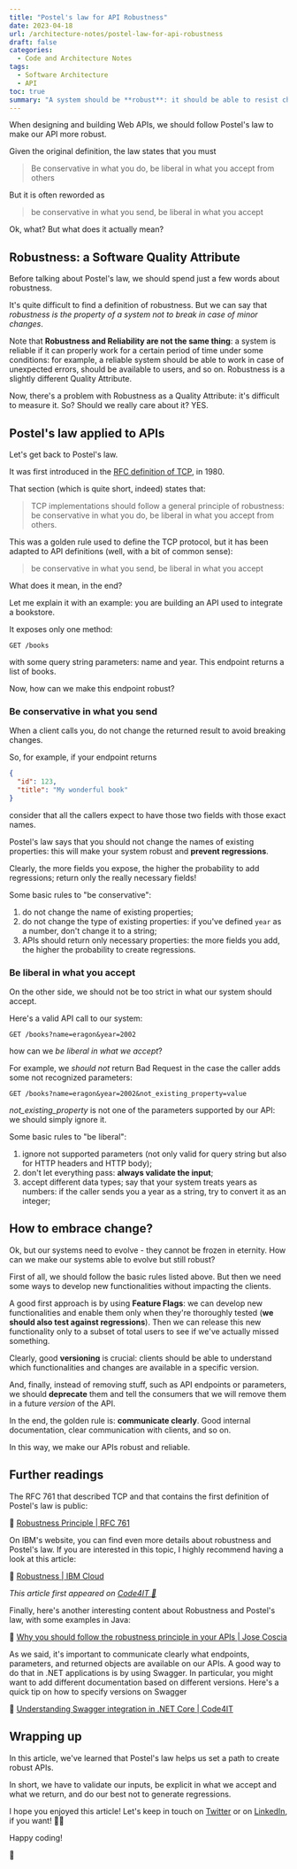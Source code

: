 ```yaml
---
title: "Postel's law for API Robustness"
date: 2023-04-18
url: /architecture-notes/postel-law-for-api-robustness
draft: false
categories:
  - Code and Architecture Notes
tags:
  - Software Architecture
  - API
toc: true
summary: "A system should be **robust**: it should be able to resist change and, well, not generate regressions. Postel's law helps define a mindset to create robust APIs."
---
```


When designing and building Web APIs, we should follow Postel's law to make our API more robust.

Given the original definition, the law states that you must

> Be conservative in what you do, be liberal in what you accept from others

But it is often reworded as

> be conservative in what you send, be liberal in what you accept

Ok, what? But what does it actually mean?

## Robustness: a Software Quality Attribute

Before talking about Postel's law, we should spend just a few words about robustness.

It's quite difficult to find a definition of robustness. But we can say that _robustness is the property of a system not to break in case of minor changes_.

Note that **Robustness and Reliability are not the same thing**: a system is reliable if it can properly work for a certain period of time under some conditions: for example, a reliable system should be able to work in case of unexpected errors, should be available to users, and so on. Robustness is a slightly different Quality Attribute.

Now, there's a problem with Robustness as a Quality Attribute: it's difficult to measure it. So? Should we really care about it? YES.

## Postel's law applied to APIs

Let's get back to Postel's law.

It was first introduced in the [RFC definition of TCP](https://datatracker.ietf.org/doc/html/rfc761#section-2.10), in 1980.

That section (which is quite short, indeed) states that:

> TCP implementations should follow a general principle of robustness:
> be conservative in what you do, be liberal in what you accept from others.

This was a golden rule used to define the TCP protocol, but it has been adapted to API definitions (well, with a bit of common sense):

> be conservative in what you send, be liberal in what you accept

What does it mean, in the end?

Let me explain it with an example: you are building an API used to integrate a bookstore.

It exposes only one method:

```plaintext
GET /books
```

with some query string parameters: name and year. This endpoint returns a list of books.

Now, how can we make this endpoint robust?

### Be conservative in what you send

When a client calls you, do not change the returned result to avoid breaking changes.

So, for example, if your endpoint returns

```json
{
  "id": 123,
  "title": "My wonderful book"
}
```

consider that all the callers expect to have those two fields with those exact names.

Postel's law says that you should not change the names of existing properties: this will make your system robust and **prevent regressions**.

Clearly, the more fields you expose, the higher the probability to add regressions; return only the really necessary fields!

Some basic rules to "be conservative":

1. do not change the name of existing properties;
2. do not change the type of existing properties: if you've defined `year` as a number, don't change it to a string;
3. APIs should return only necessary properties: the more fields you add, the higher the probability to create regressions.

### Be liberal in what you accept

On the other side, we should not be too strict in what our system should accept.

Here's a valid API call to our system:

```plaintext
GET /books?name=eragon&year=2002
```

how can we _be liberal in what we accept_?

For example, we _should not_ return Bad Request in the case the caller adds some not recognized parameters:

```plaintext
GET /books?name=eragon&year=2002&not_existing_property=value
```

_not_existing_property_ is not one of the parameters supported by our API: we should simply ignore it.

Some basic rules to "be liberal":

1. ignore not supported parameters (not only valid for query string but also for HTTP headers and HTTP body);
2. don't let everything pass: **always validate the input**;
3. accept different data types; say that your system treats years as numbers: if the caller sends you a year as a string, try to convert it as an integer;

## How to embrace change?

Ok, but our systems need to evolve - they cannot be frozen in eternity. How can we make our systems able to evolve but still robust?

First of all, we should follow the basic rules listed above. But then we need some ways to develop new functionalities without impacting the clients.

A good first approach is by using **Feature Flags**: we can develop new functionalities and enable them only when they're thoroughly tested (**we should also test against regressions**). Then we can release this new functionality only to a subset of total users to see if we've actually missed something.

Clearly, good **versioning** is crucial: clients should be able to understand which functionalities and changes are available in a specific version.

And, finally, instead of removing stuff, such as API endpoints or parameters, we should **deprecate** them and tell the consumers that we will remove them in a future _version_ of the API.

In the end, the golden rule is: **communicate clearly**. Good internal documentation, clear communication with clients, and so on.

In this way, we make our APIs robust and reliable.

## Further readings

The RFC 761 that described TCP and that contains the first definition of Postel's law is public:

🔗 [Robustness Principle | RFC 761](https://datatracker.ietf.org/doc/html/rfc761#section-2.10)

On IBM's website, you can find even more details about robustness and Postel's law. If you are interested in this topic, I highly recommend having a look at this article:

🔗 [Robustness | IBM Cloud](https://cloud.ibm.com/docs/api-handbook?topic=api-handbook-robustness)

_This article first appeared on [Code4IT 🐧](https://www.code4it.dev/)_

Finally, here's another interesting content about Robustness and Postel's law, with some examples in Java:

🔗 [Why you should follow the robustness principle in your APIs | Jose Coscia](https://engineering.klarna.com/why-you-should-follow-the-robustness-principle-in-your-apis-b77bd9393e4b)

As we said, it's important to communicate clearly what endpoints, parameters, and returned objects are available on our APIs. A good way to do that in .NET applications is by using Swagger. In particular, you might want to add different documentation based on different versions. Here's a quick tip on how to specify versions on Swagger

🔗 [Understanding Swagger integration in .NET Core | Code4IT](https://code4it.dev/blog/swagger-integration/#include-swagger-in-the-project)

## Wrapping up

In this article, we've learned that Postel's law helps us set a path to create robust APIs.

In short, we have to validate our inputs, be explicit in what we accept and what we return, and do our best not to generate regressions.

I hope you enjoyed this article! Let's keep in touch on [Twitter](https://twitter.com/BelloneDavide) or on [LinkedIn](https://www.linkedin.com/in/BelloneDavide/), if you want! 🤜🤛

Happy coding!

🐧
